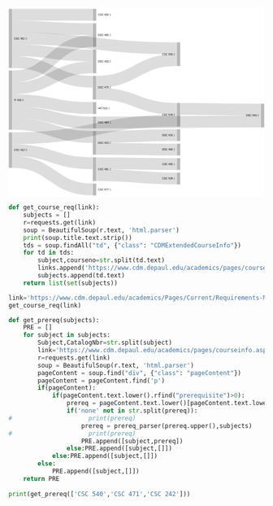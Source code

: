 <div>
<svg viewBox="0,0,975,720" width="975" height="720" style="background: rgb(255, 255, 255); width: 100%; height: auto;"><g><rect x="1" y="475" height="135.00000000000023" width="13" fill="rgb(185, 185, 185)"><title>CSC 412
3</title></rect><rect x="641" y="363.05303406198345" height="90" width="13" fill="rgb(185, 185, 185)"><title>CSC 578
2</title></rect><rect x="321" y="259.9999999999999" height="89.99999999999994" width="13" fill="rgb(185, 185, 185)"><title>DSC 478
2</title></rect><rect x="1" y="5" height="224.99999999999997" width="13" fill="rgb(185, 185, 185)"><title>CSC 401
5</title></rect><rect x="321" y="59.99999999999996" height="89.99999999999996" width="13" fill="rgb(185, 185, 185)"><title>DSC 465
2</title></rect><rect x="1" y="239.99999999999997" height="225.00000000000003" width="13" fill="rgb(185, 185, 185)"><title>IT 403
5</title></rect><rect x="321" y="5" height="44.99999999999996" width="13" fill="rgb(185, 185, 185)"><title>CSC 452
1</title></rect><rect x="321" y="469.99999999999983" height="89.99999999999994" width="13" fill="rgb(185, 185, 185)"><title>DSC 423
2</title></rect><rect x="321" y="359.99999999999983" height="45" width="13" fill="rgb(185, 185, 185)"><title>HCI 512
1</title></rect><rect x="641" y="463.05303406198345" height="45" width="13" fill="rgb(185, 185, 185)"><title>DSC 425
1</title></rect><rect x="961" y="365.91211222228054" height="90" width="13" fill="rgb(185, 185, 185)"><title>DSC 540
2</title></rect><rect x="321" y="414.99999999999983" height="45" width="13" fill="rgb(185, 185, 185)"><title>DSC 484
1</title></rect><rect x="321" y="569.9999999999998" height="90.00000000000023" width="13" fill="rgb(185, 185, 185)"><title>CSC 481
2</title></rect><rect x="641" y="573.0530340619832" height="45" width="13" fill="rgb(185, 185, 185)"><title>CSC 482
1</title></rect><rect x="641" y="132.71804509048044" height="89.99999999999994" width="13" fill="rgb(185, 185, 185)"><title>CSC 555
2</title></rect><rect x="321" y="670" height="45" width="13" fill="rgb(185, 185, 185)"><title>CSC 577
1</title></rect><rect x="321" y="159.99999999999991" height="89.99999999999997" width="13" fill="rgb(185, 185, 185)"><title>DSC 433
2</title></rect><rect x="641" y="628.0530340619832" height="45" width="13" fill="rgb(185, 185, 185)"><title>CSC 528
1</title></rect><rect x="641" y="518.0530340619833" height="44.999999999999886" width="13" fill="rgb(185, 185, 185)"><title>DSC 480
1</title></rect></g><g fill="none"><g stroke="rgb(221, 221, 221)" style="mix-blend-mode: multiply;"><path d="M15,497.5C327.5,497.5,327.5,430.55303406198345,640,430.55303406198345" stroke-width="45"></path><title>CSC 412 → CSC 578
1</title></g><g stroke="rgb(221, 221, 221)" style="mix-blend-mode: multiply;"><path d="M335,327.4999999999999C487.5,327.4999999999999,487.5,385.55303406198345,640,385.55303406198345" stroke-width="45"></path><title>DSC 478 → CSC 578
1</title></g><g stroke="rgb(221, 221, 221)" style="mix-blend-mode: multiply;"><path d="M15,72.5C167.5,72.5,167.5,82.49999999999996,320,82.49999999999996" stroke-width="45"></path><title>CSC 401 → DSC 465
1</title></g><g stroke="rgb(221, 221, 221)" style="mix-blend-mode: multiply;"><path d="M15,262.5C167.5,262.5,167.5,127.49999999999996,320,127.49999999999996" stroke-width="45"></path><title>IT 403 → DSC 465
1</title></g><g stroke="rgb(221, 221, 221)" style="mix-blend-mode: multiply;"><path d="M15,207.5C167.5,207.5,167.5,282.4999999999999,320,282.4999999999999" stroke-width="45"></path><title>CSC 401 → DSC 478
1</title></g><g stroke="rgb(221, 221, 221)" style="mix-blend-mode: multiply;"><path d="M15,27.5C167.5,27.5,167.5,27.5,320,27.5" stroke-width="45"></path><title>CSC 401 → CSC 452
1</title></g><g stroke="rgb(221, 221, 221)" style="mix-blend-mode: multiply;"><path d="M15,442.5C167.5,442.5,167.5,492.49999999999983,320,492.49999999999983" stroke-width="45"></path><title>IT 403 → DSC 423
1</title></g><g stroke="rgb(221, 221, 221)" style="mix-blend-mode: multiply;"><path d="M15,352.5C167.5,352.5,167.5,382.49999999999983,320,382.49999999999983" stroke-width="45"></path><title>IT 403 → HCI 512
1</title></g><g stroke="rgb(221, 221, 221)" style="mix-blend-mode: multiply;"><path d="M335,492.49999999999983C487.5,492.49999999999983,487.5,485.55303406198345,640,485.55303406198345" stroke-width="45"></path><title>DSC 423 → DSC 425
1</title></g><g stroke="rgb(221, 221, 221)" style="mix-blend-mode: multiply;"><path d="M655,385.55303406198345C807.5,385.55303406198345,807.5,388.41211222228054,960,388.41211222228054" stroke-width="45"></path><title>CSC 578 → DSC 540
1</title></g><g stroke="rgb(221, 221, 221)" style="mix-blend-mode: multiply;"><path d="M335,437.49999999999983C647.5,437.49999999999983,647.5,433.41211222228054,960,433.41211222228054" stroke-width="45"></path><title>DSC 484 → DSC 540
1</title></g><g stroke="rgb(221, 221, 221)" style="mix-blend-mode: multiply;"><path d="M335,592.4999999999998C487.5,592.4999999999998,487.5,595.5530340619832,640,595.5530340619832" stroke-width="45"></path><title>CSC 481 → CSC 482
1</title></g><g stroke="rgb(221, 221, 221)" style="mix-blend-mode: multiply;"><path d="M335,282.4999999999999C487.5,282.4999999999999,487.5,200.21804509048044,640,200.21804509048044" stroke-width="45"></path><title>DSC 478 → CSC 555
1</title></g><g stroke="rgb(221, 221, 221)" style="mix-blend-mode: multiply;"><path d="M15,117.5C327.5,117.5,327.5,155.21804509048044,640,155.21804509048044" stroke-width="45"></path><title>CSC 401 → CSC 555
1</title></g><g stroke="rgb(221, 221, 221)" style="mix-blend-mode: multiply;"><path d="M15,587.5C167.5,587.5,167.5,692.5,320,692.5" stroke-width="45"></path><title>CSC 412 → CSC 577
1</title></g><g stroke="rgb(221, 221, 221)" style="mix-blend-mode: multiply;"><path d="M15,162.5C167.5,162.5,167.5,182.49999999999991,320,182.49999999999991" stroke-width="45"></path><title>CSC 401 → DSC 433
1</title></g><g stroke="rgb(221, 221, 221)" style="mix-blend-mode: multiply;"><path d="M15,307.5C167.5,307.5,167.5,227.49999999999991,320,227.49999999999991" stroke-width="45"></path><title>IT 403 → DSC 433
1</title></g><g stroke="rgb(221, 221, 221)" style="mix-blend-mode: multiply;"><path d="M15,397.5C167.5,397.5,167.5,437.49999999999983,320,437.49999999999983" stroke-width="45"></path><title>IT 403 → DSC 484
1</title></g><g stroke="rgb(221, 221, 221)" style="mix-blend-mode: multiply;"><path d="M335,637.4999999999998C487.5,637.4999999999998,487.5,650.5530340619832,640,650.5530340619832" stroke-width="45"></path><title>CSC 481 → CSC 528
1</title></g><g stroke="rgb(221, 221, 221)" style="mix-blend-mode: multiply;"><path d="M15,542.5C167.5,542.5,167.5,592.4999999999998,320,592.4999999999998" stroke-width="45"></path><title>CSC 412 → CSC 481
1</title></g><g stroke="rgb(221, 221, 221)" style="mix-blend-mode: multiply;"><path d="M335,537.4999999999998C487.5,537.4999999999998,487.5,540.5530340619833,640,540.5530340619833" stroke-width="45"></path><title>DSC 423 → DSC 480
1</title></g></g><g style="font: 10px sans-serif;"><text x="21" y="542.5000000000001" dy="0.35em" text-anchor="start">CSC 412<tspan fill-opacity="0.7"> 3</tspan></text><text x="634" y="408.05303406198345" dy="0.35em" text-anchor="end">CSC 578<tspan fill-opacity="0.7"> 2</tspan></text><text x="341" y="304.9999999999999" dy="0.35em" text-anchor="start">DSC 478<tspan fill-opacity="0.7"> 2</tspan></text><text x="21" y="117.49999999999999" dy="0.35em" text-anchor="start">CSC 401<tspan fill-opacity="0.7"> 5</tspan></text><text x="341" y="104.99999999999994" dy="0.35em" text-anchor="start">DSC 465<tspan fill-opacity="0.7"> 2</tspan></text><text x="21" y="352.5" dy="0.35em" text-anchor="start">IT 403<tspan fill-opacity="0.7"> 5</tspan></text><text x="341" y="27.49999999999998" dy="0.35em" text-anchor="start">CSC 452<tspan fill-opacity="0.7"> 1</tspan></text><text x="341" y="514.9999999999998" dy="0.35em" text-anchor="start">DSC 423<tspan fill-opacity="0.7"> 2</tspan></text><text x="341" y="382.49999999999983" dy="0.35em" text-anchor="start">HCI 512<tspan fill-opacity="0.7"> 1</tspan></text><text x="634" y="485.55303406198345" dy="0.35em" text-anchor="end">DSC 425<tspan fill-opacity="0.7"> 1</tspan></text><text x="954" y="410.91211222228054" dy="0.35em" text-anchor="end">DSC 540<tspan fill-opacity="0.7"> 2</tspan></text><text x="341" y="437.49999999999983" dy="0.35em" text-anchor="start">DSC 484<tspan fill-opacity="0.7"> 1</tspan></text><text x="341" y="614.9999999999999" dy="0.35em" text-anchor="start">CSC 481<tspan fill-opacity="0.7"> 2</tspan></text><text x="634" y="595.5530340619832" dy="0.35em" text-anchor="end">CSC 482<tspan fill-opacity="0.7"> 1</tspan></text><text x="634" y="177.71804509048042" dy="0.35em" text-anchor="end">CSC 555<tspan fill-opacity="0.7"> 2</tspan></text><text x="341" y="692.5" dy="0.35em" text-anchor="start">CSC 577<tspan fill-opacity="0.7"> 1</tspan></text><text x="341" y="204.9999999999999" dy="0.35em" text-anchor="start">DSC 433<tspan fill-opacity="0.7"> 2</tspan></text><text x="634" y="650.5530340619832" dy="0.35em" text-anchor="end">CSC 528<tspan fill-opacity="0.7"> 1</tspan></text><text x="634" y="540.5530340619832" dy="0.35em" text-anchor="end">DSC 480<tspan fill-opacity="0.7"> 1</tspan></text></g></svg>
</div>

``` Python
def get_course_req(link):
    subjects = []
    r=requests.get(link)
    soup = BeautifulSoup(r.text, 'html.parser')
    print(soup.title.text.strip())
    tds = soup.findAll("td", {"class": "CDMExtendedCourseInfo"})
    for td in tds:
        subject,courseno=str.split(td.text)
        links.append('https://www.cdm.depaul.edu/academics/pages/courseinfo.aspx?Subject='+subject+'&CatalogNbr='+courseno)
        subjects.append(td.text)
    return list(set(subjects))

link='https://www.cdm.depaul.edu/academics/Pages/Current/Requirements-MS-In-Computational-Finance.aspx'
get_course_req(link)

def get_prereq(subjects):
    PRE = []
    for subject in subjects:
        Subject,CatalogNbr=str.split(subject)
        link='https://www.cdm.depaul.edu/academics/pages/courseinfo.aspx?Subject='+Subject+'&CatalogNbr='+CatalogNbr
        r=requests.get(link)
        soup = BeautifulSoup(r.text, 'html.parser')
        pageContent = soup.find("div", {"class": "pageContent"})
        pageContent = pageContent.find('p')
        if(pageContent):
            if(pageContent.text.lower().rfind("prerequisite")>0):
                prereq = pageContent.text.lower()[pageContent.text.lower().rfind("prerequisite"):]
                if('none' not in str.split(prereq)):
#                     print(prereq)
                    prereq = prereq_parser(prereq.upper(),subjects)
#                     print(prereq)
                    PRE.append([subject,prereq])
                else:PRE.append([subject,[]])
            else:PRE.append([subject,[]])
        else:
            PRE.append([subject,[]])
    return PRE
                
print(get_prereq(['CSC 540','CSC 471','CSC 242']))
```

